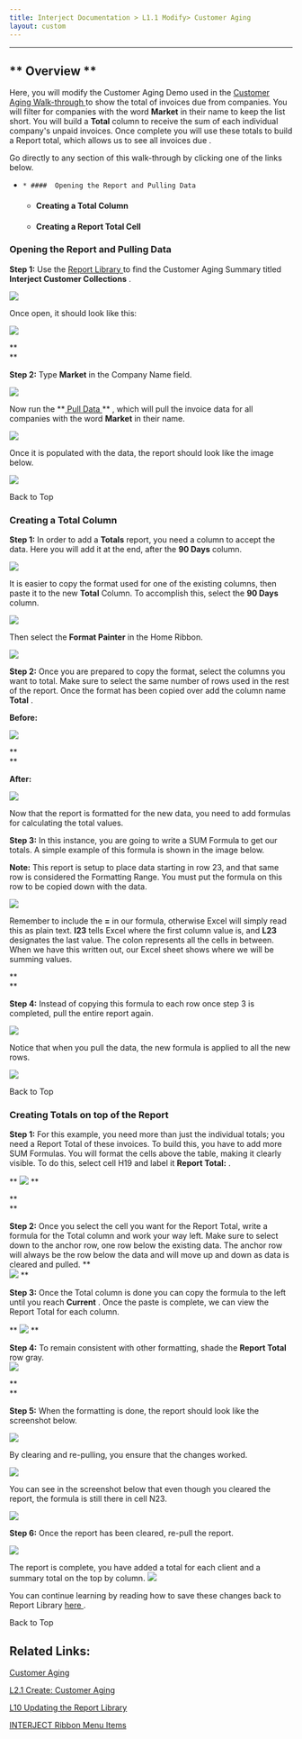 ```yaml
---
title: Interject Documentation > L1.1 Modify> Customer Aging
layout: custom
---
```

* * *

##  ** Overview  **

Here, you will modify the Customer Aging Demo used in the [ Customer Aging Walk-through ](/wAbout/Customer-Aging_128091294.html) to show the total of invoices due from companies. You will filter for companies with the word **Market** in their name to keep the list short. You will build a **Total** column to receive the sum of each individual company's unpaid invoices. Once complete you will use these totals to build a Report total, which allows us to see all invoices  due  .   


Go directly to any section of this walk-through by clicking one of the links below. 

  *     * ####  Opening the Report and Pulling Data 

    * ####  Creating a Total Column 

    * ####  Creating a Report Total Cell 




###  Opening the Report and Pulling Data 

**Step 1:** Use the [ Report Library ](/wAbout/Report-Library-Basics_61702517.html) to find the Customer Aging Summary titled **Interject Customer Collections** . 

![](attachments/128428927/128781338.png)

  


Once open, it should look like this:   


![](attachments/128428927/128431844.png)

**  
**

**Step 2:** Type **Market** in the Company Name field. 

![](attachments/128428927/128455133.png)

  


Now run the **[ Pull Data ](/wPortal/INTERJECT-Ribbon-Menu-Items_83689479.html) ** , which will pull the invoice data for all companies with the word **Market** in their name. 

![](attachments/128428927/128455197.png)

  


Once it is populated with the data, the report should look like the image below. 

![](attachments/128428927/128455311.png)

Back to Top 

###  Creating a Total Column 

**Step 1:** In order to add a **Totals** report, you need a column to accept the data. Here you will add it at the end, after the **90 Days** column. 

![](attachments/128428927/128455422.png)

  


It is easier to copy the format used for one of the existing columns, then paste it to the new **Total** Column. To accomplish this, select the **90 Days** column. 

![](attachments/128428927/128460545.png?width=782)

  


Then select the **Format Painter** in the Home Ribbon. 

![](attachments/128428927/128429661.png?width=400)

  


**Step 2:** Once you are prepared to copy the format, select the columns you want to total. Make sure to select the same number of rows used in the rest of the report. Once the format has been copied over add the column name **Total** . 

**Before:**

![](attachments/128428927/128455701.png?width=782)

**  
**

**After:**

![](attachments/128428927/128455677.png?width=782)

  


Now that the report is formatted for the new data, you need to add formulas for calculating the total values. 

  


**Step 3:** In this instance, you are going to write a SUM Formula to get our totals. A simple example of this formula is shown in the image below. 

**Note:** This report is setup to place data starting in row 23, and that same row is considered the Formatting Range. You must put the formula on this row to be copied down with the data. 

![](attachments/128428927/128455653.png?width=782)

  


Remember to include the **=** in our formula, otherwise Excel will simply read this as plain text. **I23** tells Excel where the first column value is, and **L23** designates the last value. The colon represents all the cells in between. When we have this written out, our Excel sheet shows where we will be summing values. 

**  
**

**Step 4:** Instead of copying this formula to each row once step 3 is completed, pull the entire report again. 

![](attachments/128428927/128456062.png)

  


Notice that when you pull the data, the new formula is applied to all the new rows. 

![](attachments/128428927/128456139.png)

Back to Top 

###  Creating Totals on top of the Report 

**Step 1:** For this example, you need more than just the individual totals; you need a Report Total of these invoices. To build this, you have to add more SUM Formulas. You will format the cells above the table, making it clearly visible. To do this, select cell H19 and label it **Report Total:** . 

** ![](attachments/128428927/128502083.png) **

**  
**

**Step 2:** Once you select the cell you want for the Report Total, write a formula for the Total column and work your way left. Make sure to select down to the anchor row, one row below the existing data. The anchor row will always be the row below the data and will move up and down as data is cleared and pulled. **  
![](attachments/128428927/128502338.png?width=782) **

  


**Step 3:** Once the Total column is done you can copy the formula to the left until you reach **Current** . Once the paste is complete, we can view the Report Total for each column. 

** ![](attachments/128428927/128563170.gif?width=782) **

  


**Step 4:** To remain consistent with other formatting, shade the **Report Total** row gray.   
![](attachments/128428927/128503084.png?width=782)

**  
**

**Step 5:** When the formatting is done, the report should look like the screenshot below. 

![](attachments/128428927/128503112.png)

  


By clearing and re-pulling, you ensure that the changes worked. 

![](attachments/128428927/128503235.png)

  


You can see in the screenshot below that even though you cleared the report, the formula is still there in cell N23. 

![](attachments/128428927/128508830.png)

  


**Step 6:** Once the report has been cleared, re-pull the report. 

![](attachments/128428927/128508888.png)

  


The report is complete, you have added a total for each client and a summary total on the top by column.  ![](attachments/128428927/128508923.png)

  


You can continue learning by reading how to save these changes back to Report Library [ here ](https://interject.atlassian.net/wiki/display/ID/Updating+the+Report+Library) . 

Back to Top 

##  Related Links: 

  


[ Customer Aging ](Customer-Aging_128091294.html)

[ L2.1 Create: Customer Aging ](/wGetStarted/128429314.html)

[ L10 Updating the Report Library ](/wGetStarted/L10-Updating-the-Report-Library_62849583.html)

[ INTERJECT Ribbon Menu Items ](INTERJECT-Ribbon-Menu-Items_83689479.html)
